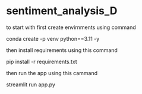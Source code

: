 # sentiment_analysis_D

to start with first create envirnments using command

conda create -p venv python==3.11 -y

then install requirements using this command

pip install -r requirements.txt

then run the app using this cammand

streamlit run app.py